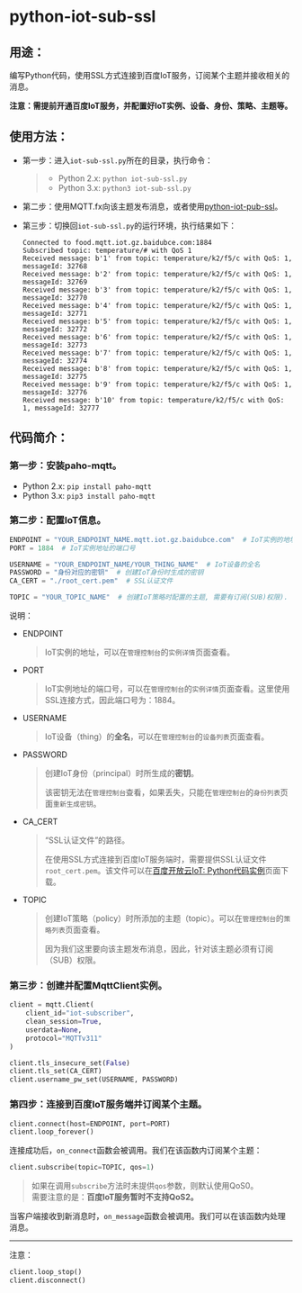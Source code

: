 # python-iot-sub-ssl

## 用途：

编写Python代码，使用SSL方式连接到百度IoT服务，订阅某个主题并接收相关的消息。

**注意：需提前开通百度IoT服务，并配置好IoT实例、设备、身份、策略、主题等。**

## 使用方法：

* 第一步：进入`iot-sub-ssl.py`所在的目录，执行命令：

    > * Python 2.x: `python iot-sub-ssl.py`
    > * Python 3.x: `python3 iot-sub-ssl.py`

* 第二步：使用MQTT.fx向该主题发布消息，或者使用[python-iot-pub-ssl](https://github.com/floodliu/bceSamples/tree/master/iotSamples/python-iot-pub-ssl)。

* 第三步：切换回`iot-sub-ssl.py`的运行环境，执行结果如下：

    ```
    Connected to food.mqtt.iot.gz.baidubce.com:1884
    Subscribed topic: temperature/# with QoS 1
    Received message: b'1' from topic: temperature/k2/f5/c with QoS: 1, messageId: 32768
    Received message: b'2' from topic: temperature/k2/f5/c with QoS: 1, messageId: 32769
    Received message: b'3' from topic: temperature/k2/f5/c with QoS: 1, messageId: 32770
    Received message: b'4' from topic: temperature/k2/f5/c with QoS: 1, messageId: 32771
    Received message: b'5' from topic: temperature/k2/f5/c with QoS: 1, messageId: 32772
    Received message: b'6' from topic: temperature/k2/f5/c with QoS: 1, messageId: 32773
    Received message: b'7' from topic: temperature/k2/f5/c with QoS: 1, messageId: 32774
    Received message: b'8' from topic: temperature/k2/f5/c with QoS: 1, messageId: 32775
    Received message: b'9' from topic: temperature/k2/f5/c with QoS: 1, messageId: 32776
    Received message: b'10' from topic: temperature/k2/f5/c with QoS: 1, messageId: 32777
    ```

## 代码简介：

### 第一步：安装paho-mqtt。

* Python 2.x: `pip install paho-mqtt`
* Python 3.x: `pip3 install paho-mqtt`

### 第二步：配置IoT信息。

```python
ENDPOINT = "YOUR_ENDPOINT_NAME.mqtt.iot.gz.baidubce.com"  # IoT实例的地址
PORT = 1884  # IoT实例地址的端口号

USERNAME = "YOUR_ENDPOINT_NAME/YOUR_THING_NAME"  # IoT设备的全名
PASSWORD = "身份对应的密钥"  # 创建IoT身份时生成的密钥
CA_CERT = "./root_cert.pem"  # SSL认证文件

TOPIC = "YOUR_TOPIC_NAME"  # 创建IoT策略时配置的主题, 需要有订阅(SUB)权限).
```

说明：

* ENDPOINT

    > IoT实例的地址，可以在`管理控制台`的`实例详情`页面查看。

* PORT

    > IoT实例地址的端口号，可以在`管理控制台`的`实例详情`页面查看。这里使用SSL连接方式，因此端口号为：1884。

* USERNAME

    > IoT设备（thing）的**全名**，可以在`管理控制台`的`设备列表`页面查看。
    
* PASSWORD

    > 创建IoT身份（principal）时所生成的**密钥**。
    >
    > 该密钥无法在`管理控制台`查看，如果丢失，只能在`管理控制台`的`身份列表`页面`重新生成密钥`。

* CA_CERT

    > “SSL认证文件”的路径。
    >
    > 在使用SSL方式连接到百度IoT服务端时，需要提供SSL认证文件`root_cert.pem`。该文件可以在[百度开放云IoT: Python代码实例](https://bce.baidu.com/doc/IOT/IOTService.html#python.E4.BB.A3.E7.A0.81.E7.A4.BA.E4.BE.8B)页面下载。

* TOPIC

    > 创建IoT策略（policy）时所添加的主题（topic）。可以在`管理控制台`的`策略列表`页面查看。
    >
    > 因为我们这里要向该主题发布消息，因此，针对该主题必须有订阅（SUB）权限。

### 第三步：创建并配置MqttClient实例。

```python
client = mqtt.Client(
    client_id="iot-subscriber",
    clean_session=True,
    userdata=None,
    protocol="MQTTv311"
)

client.tls_insecure_set(False)
client.tls_set(CA_CERT)
client.username_pw_set(USERNAME, PASSWORD)
```

### 第四步：连接到百度IoT服务端并订阅某个主题。

```python
client.connect(host=ENDPOINT, port=PORT)
client.loop_forever()
```

连接成功后，`on_connect`函数会被调用。我们在该函数内订阅某个主题：

```python
client.subscribe(topic=TOPIC, qos=1)
```

> 如果在调用`subscribe`方法时未提供`qos`参数，则默认使用QoS0。  
> 需要注意的是：**百度IoT服务暂时不支持QoS2。**

当客户端接收到新消息时，`on_message`函数会被调用。我们可以在该函数内处理消息。

---

注意：

```python
client.loop_stop()
client.disconnect()
```
